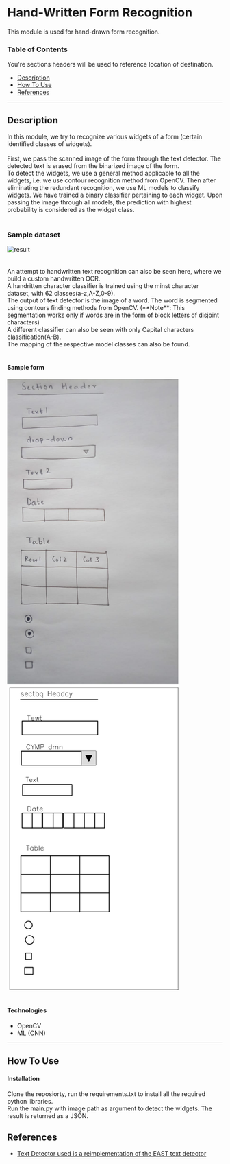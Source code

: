 # Hand-Written Form Recognition
This module is used for hand-drawn form recognition.

### Table of Contents
You're sections headers will be used to reference location of destination.

- [Description](#description)
- [How To Use](#how-to-use)
- [References](#references)

---

## Description

In this module, we try to recognize various widgets of a form (certain identified classes of widgets).
<br><br>
First, we pass the scanned image of the form through the text detector. The detected text is erased from the binarized image of the form.<br>
To detect the widgets, we use a general method applicable to all the widgets, i.e. we use contour recognition method from OpenCV. Then after eliminating the redundant recognition, we use ML models to classify widgets. We have trained a binary classifier pertaining to each widget. Upon passing the image through all models, the prediction with highest probability is considered as the widget class.
<br><br>
### Sample dataset
<img src="https://github.com/pavanKulkarni2000/handWrittenForm/blob/main/images/dataset.jpg" alt="result"/>
<br><br><br>
An attempt to handwritten text recognition can also be seen here, where we build a custom handwritten OCR.<br>
A handritten character classifier is trained using the minst character dataset, with 62 classes(a-z,A-Z,0-9).<br>
The output of text detector is the image of a word. The word is segmented using contours finding methods from OpenCV. (**Note**: This segmentation works only if words are in the form of block letters of disjoint characters)<br>
A different classifier can also be seen with only Capital characters classification(A-B).<br>
The mapping of the respective model classes can also be found.<br><br>

#### Sample form
<img src="https://github.com/pavanKulkarni2000/handWrittenForm/blob/main/images/input.jpg" alt="result" width="400"/>
<img src="https://github.com/pavanKulkarni2000/handWrittenForm/blob/main/images/result.jpg" alt="result" width="400"/>
<br><br>

#### Technologies

- OpenCV
- ML (CNN)

---

## How To Use

#### Installation
Clone the reposiorty, run the requirements.txt to install all the required python libraries.
<br>
Run the main.py with image path as argument to detect the widgets. The result is returned as a JSON.<br>

## References
- [Text Detector used is a reimplementation of the EAST text detector](https://github.com/SakuraRiven/EAST.git)
